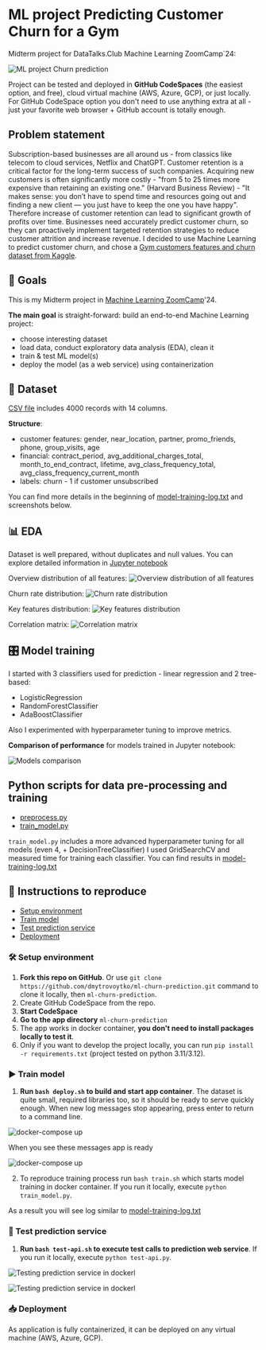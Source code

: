# ML project Predicting Customer Churn for a Gym

Midterm project for DataTalks.Club Machine Learning ZoomCamp`24:

![ML project Churn prediction](/EDA/feature-importance.png)

Project can be tested and deployed in **GitHub CodeSpaces** (the easiest option, and free), cloud virtual machine (AWS, Azure, GCP), or just locally.
For GitHub CodeSpace option you don't need to use anything extra at all - just your favorite web browser + GitHub account is totally enough.

## Problem statement

Subscription-based businesses are all around us - from classics like telecom to cloud services, Netflix and ChatGPT. Customer retention is a critical factor for the long-term success of such companies. Acquiring new customers is often significantly more costly - "from 5 to 25 times more expensive than retaining an existing one." (Harvard Business Review) - "It makes sense: you don’t have to spend time and resources going out and finding a new client — you just have to keep the one you have happy". Therefore increase of customer retention can lead to significant growth of profits over time. 
Businesses need accurately predict customer churn, so they can proactively implement targeted retention strategies to reduce customer attrition and increase revenue.
I decided to use Machine Learning to predict customer churn, and chose a [Gym customers features and churn dataset from Kaggle](https://www.kaggle.com/datasets/adrianvinueza/gym-customers-features-and-churn).

## 🎯 Goals

This is my Midterm project in [Machine Learning ZoomCamp](https://github.com/DataTalksClub/machine-learning-zoomcamp)'24.

**The main goal** is straight-forward: build an end-to-end Machine Learning project:
- choose interesting dataset
- load data, conduct exploratory data analysis (EDA), clean it
- train & test ML model(s)
- deploy the model (as a web service) using containerization

## 🔢 Dataset

[CSV file](/data/gym_churn_us.csv) includes 4000 records with 14 columns.

**Structure**: 
- customer features: gender, near_location, partner, promo_friends, phone, group_visits, age
- financial: contract_period, avg_additional_charges_total, month_to_end_contract, lifetime, avg_class_frequency_total, avg_class_frequency_current_month
- labels: churn - 1 if customer unsubscribed

You can find more details in the beginning of [model-training-log.txt](/model-training-log.txt) and screenshots below.

## 📊 EDA

Dataset is well prepared, without duplicates and null values.
You can explore detailed information in [Jupyter notebook](/churn-prediction-3.ipynb)

Overview distribution of all features:
![Overview distribution of all features](/EDA/distribution-high-view.jpg)

Churn rate distribution:
![Churn rate distribution](/EDA/churn-distribution-overview.png)

Key features distribution:
![Key features distribution](/EDA/feature-importance.png)

Correlation matrix:
![Correlation matrix](/EDA/correlation-heatmap.png)

## 🎛 Model training

I started with 3 classifiers used for prediction - linear regression and 2 tree-based:
- LogisticRegression
- RandomForestClassifier
- AdaBoostClassifier

Also I experimented with hyperparameter tuning to improve metrics.

**Comparison of performance** for models trained in Jupyter notebook:

![Models comparison](/EDA/model-comparison.png)

## Python scripts for data pre-processing and training

- [preprocess.py](/prediction_service/preprocess.py)
- [train_model.py](/prediction_service/train_model.py)

`train_model.py` includes a more advanced hyperparameter tuning for all models (even 4, + DecisionTreeClassifier)
I used GridSearchCV and measured time for training each classifier.
You can find results in [model-training-log.txt](/model-training-log.txt)


## 🚀 Instructions to reproduce

- [Setup environment](#hammer_and_wrench-setup-environment)
- [Train model](#arrow_forward-train-model)
- [Test prediction service](#mag_right-test-prediction-service)
- [Deployment](#inbox_tray-deployment)


### :hammer_and_wrench: Setup environment

1. **Fork this repo on GitHub**. Or use `git clone https://github.com/dmytrovoytko/ml-churn-prediction.git` command to clone it locally, then `ml-churn-prediction`.
2. Create GitHub CodeSpace from the repo.
3. **Start CodeSpace**
4. **Go to the app directory** `ml-churn-prediction`
5. The app works in docker container, **you don't need to install packages locally to test it**.
6. Only if you want to develop the project locally, you can run `pip install -r requirements.txt` (project tested on python 3.11/3.12).

### :arrow_forward: Train model

1. **Run `bash deploy.sh` to build and start app container**. The dataset is quite small, required libraries too, so it should be ready to serve quickly enough. When new log messages stop appearing, press enter to return to a command line.

![docker-compose up](/screenshots/docker-compose-00.png)

When you see these messages app is ready

![docker-compose up](/screenshots/docker-compose-01.png)

2. To reproduce training process run `bash train.sh` which starts model training in docker container. If you run it locally, execute `python train_model.py`. 

As a result you will see log similar to [model-training-log.txt](/model-training-log.txt)

### :mag_right: Test prediction service

1. **Run `bash test-api.sh` to execute test calls to prediction web service**. If you run it locally, execute `python test-api.py`. 

![Testing prediction service in dockerl](/screenshots/prediction-service-test-1.png)

![Testing prediction service in dockerl](/screenshots/prediction-service-test-dataset-1.png)


### :inbox_tray: Deployment

As application is fully containerized, it can be deployed on any virtual machine (AWS, Azure, GCP).

